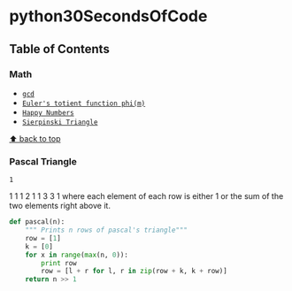# python30SecondsOfCode

## Table of Contents

### Math
* [`gcd`](#gcd)
* [`Euler's totient function phi(m)`](#euler-totient-function)
* [`Happy Numbers`](#happy-numbers)
* [`Sierpinski Triangle`](#sierpinski-triangle)

[⬆ back to top](#table-of-contents)
### Pascal Triangle
    1
   1 1
  1 2 1
 1 3 3 1
where each element of each row is either 1 or the sum of the two elements right above it.

```python
def pascal(n):
    """ Prints n rows of pascal's triangle"""
    row = [1]
    k = [0]
    for x in range(max(n, 0)):
        print row
        row = [l + r for l, r in zip(row + k, k + row)]
    return n >> 1
```